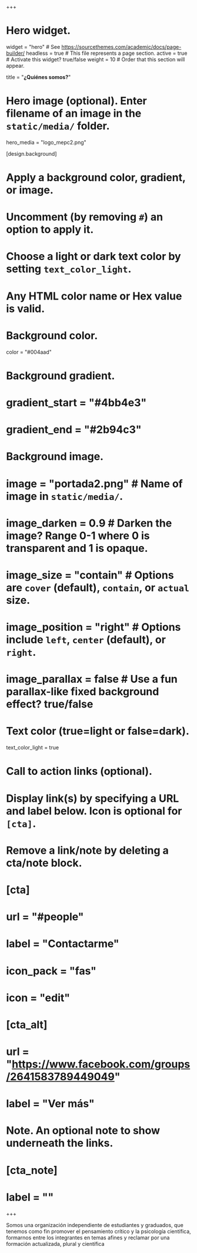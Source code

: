 +++
# Hero widget.
widget = "hero"  # See https://sourcethemes.com/academic/docs/page-builder/
headless = true  # This file represents a page section.
active = true  # Activate this widget? true/false
weight = 10  # Order that this section will appear.

title = "**¿Quiénes somos?**"

# Hero image (optional). Enter filename of an image in the `static/media/` folder.
hero_media = "logo_mepc2.png"

[design.background]
  # Apply a background color, gradient, or image.
  #   Uncomment (by removing `#`) an option to apply it.
  #   Choose a light or dark text color by setting `text_color_light`.
  #   Any HTML color name or Hex value is valid.

  # Background color.
   color = "#004aad"
  
  # Background gradient.
  # gradient_start = "#4bb4e3"
  # gradient_end = "#2b94c3"
  
  # Background image.
#  image = "portada2.png"  # Name of image in `static/media/`.
#  image_darken = 0.9  # Darken the image? Range 0-1 where 0 is transparent and 1 is opaque.
#  image_size = "contain"  #  Options are `cover` (default), `contain`, or `actual` size.
#  image_position = "right"  # Options include `left`, `center` (default), or `right`.
#  image_parallax = false  # Use a fun parallax-like fixed background effect? true/false
  
  # Text color (true=light or false=dark).
  text_color_light = true

# Call to action links (optional).
#   Display link(s) by specifying a URL and label below. Icon is optional for `[cta]`.
#   Remove a link/note by deleting a cta/note block.
# [cta]
#  url = "#people"
#  label = "Contactarme"
#  icon_pack = "fas"
#  icon = "edit"
  
# [cta_alt]
#  url = "https://www.facebook.com/groups/2641583789449049"
#  label = "Ver más"

# Note. An optional note to show underneath the links.
# [cta_note]
#  label = ""
+++

Somos una organización independiente de estudiantes y graduados, que tenemos como fin promover el pensamiento crítico y la psicología científica, formarnos entre los integrantes en temas afines y reclamar por una formación actualizada, plural y científica







